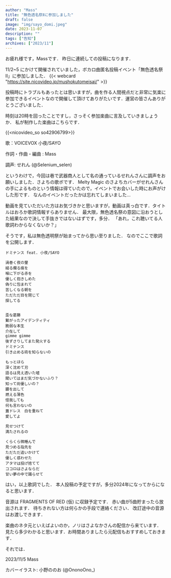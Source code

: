 ```yaml
---
author: "Mass"
title: "無色透名祭Ⅱに参加しました"
draft: false
image: "img/sayo_domi.jpeg"
date: 2023-11-07
description: ""
tags: ["告知"]
archives: ["2023/11"]
---
```


お疲れ様です，Massです．
昨日に連続しての投稿になります．

11/2~5 にかけて開催されていました，ボカロ曲匿名投稿イベント「無色透名祭Ⅱ」に参加しました．
{{< webcard "https://site.nicovideo.jp/mushokutomeisai/" >}}

投稿時にトラブルもあったとは思いますが，曲を作る人間視点だと非常に気楽に参加できるイベントなので開催して頂けてありがたいです．運営の皆さんありがとうございました．

時刻は20時を回ったことですし，さっそく参加楽曲に言及していきましょうか．
私が制作した楽曲はこちらです．

{{<nicovideo_so so42906799>}}

歌：VOICEVOX 小夜/SAYO

作詞・作曲・編曲 : Mass

調声: せれん (@SeIenium_selen)

というわけで，今回は巷で武器商人として名の通っているせれんさんに調声をお願いしました．さよちの歌ボです．
Melty Magic のさよちカバーがせれんさんの手によるものという情報は得ていたので，イベントでお会いした時にお声がけした形です．
なんのイベントだったかは忘れてしまいました... 

動画を見ていただいた方はお気づきかと思いますが，動画は真っ白です．タイトルはおろか歌詞情報すらありません．
最大限，無色透名祭の意図に沿おうとした結果なので決して手抜きではないはずです，多分．
「あれ，これ聴いてる人歌詞わからなくないか？」

そうです，私は無色透明祭が始まってから思い至りました．
なのでここで歌詞を公開します．

```
ドミナンス feat. 小夜/SAYO

渦巻く夜の暈
縋る爛る痕を
喉に下がる赤を
優しく抱きしめた
偽りに包まれて
苦しくなる朝を
ただただ目を閉じて
探してる


歪な葛藤　
繋がったアイデンティティ
脆弱な本生
介在して
gimme gimme
後ずさりしてまた発火する
ドミナンス
引き止める術を知らないの

もっとほら
深く沈めて刃
語るは見え透いた嘘
聞いてはまだ気づかないふり？
知って尚優しいの？
膿を出して
燃える薄色
怪我しても
何も言わないの
蓋ドレス　白を重ねて
愛してよ

見せつけて
満たされるの

くらくら微睡んで
見つめる指先を
ただただ追いかけて
優しく惑わせた
アタマは投げ捨てて
ココロはさよならだ
甘い夢の中で踊らせて
```



はい，以上歌詞でした．
本人投稿の予定ですが，多分2024年になってからになると思います．

音源は FRAGMENTS OF RED (仮) に収録予定です．
赤い曲が5曲貯まったら放出されます．
待ちきれない方は何らかの手段で連絡ください．
改訂途中の音源はお渡しできます．

楽曲のネタ元といえばよいのか，ノリはさよなかさんの配信から来ています．
見たら多少わかると思います．お時間ありましたら元配信もおすすめしておきます．

それでは．

2023/11/5 Mass

カバーイラスト: 小野ののお (@OnonoOno_)